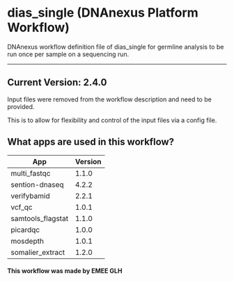 # dias_single (DNAnexus Platform Workflow)
DNAnexus workflow definition file of dias_single for germline analysis to be run once per sample on a sequencing run.

-------

## Current Version: 2.4.0
Input files were removed from the workflow description and need to be provided.

This is to allow for flexibility and control of the input files via a config file.

## What apps are used in this workflow?

|  App 	| Version  	|
|---	|---	|
|multi_fastqc       |1.1.0|
|sention-dnaseq     |4.2.2|
|verifybamid        |2.2.1|
|vcf_qc 	        |1.0.1|
|samtools_flagstat  |1.1.0|
|picardqc           |1.0.0|
|mosdepth           |1.0.1|
|somalier_extract   |1.2.0|


#### This workflow was made by EMEE GLH
